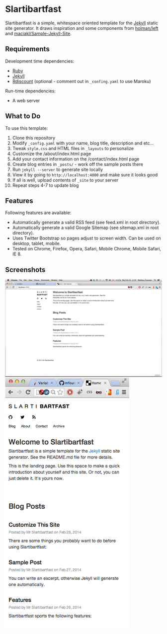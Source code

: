 Slartibartfast
===

Slartibartfast is a simple, whitespace oriented template for the [Jekyll](http://jekyllrb.com/) static site generator. It draws inspiration and some components from [holman/left](https://github.com/holman/left) and [maciakl/Sample-Jekyll-Site](https://github.com/maciakl/Sample-Jekyll-Site). 


Requirements
------------

Development time dependencies:

* [Ruby](https://www.ruby-lang.org)
* [Jekyll](http://jekyllrb.com/)
* [Rdiscount](https://github.com/davidfstr/rdiscount) (optional - comment out in `_confing.yaml` to use Maroku)

Run-time dependencies:

* A web server


What to Do
----------

To use this template:

1. Clone this repository
2. Modify `_config.yaml` with your name, blog title, description and etc...
3. Tweak `style.css` and HTML files in `_layouts` to personalize
4. Customize the /about/index.html page
5. Add your contact information on the /contact/index.html page
6. Create blog entries in `_posts/` - work off the sample posts there
7. Run `jekyll --server` to generate site locally
8. View it by going to `http://localhost:4000` and make sure it looks good
9. If all is well, upload contents of `_site` to your server
10. Repeat steps 4-7 to update blog


Features
--------

Following features are available:

* Automatically generate a valid RSS feed (see feed.xml in root directory).
* Automatically generate a valid Google Sitemap (see sitemap.xml in root directory).
* Uses Twitter Bootstrap so pages adjust to screen width. Can be used on desktop, tablet, mobile. 
* Tested on Chrome, Firefox, Opera, Safari, Mobile Chrome, Mobile Safari, IE 8. 


Screenshots
-----------

  
![Front Page](img/screenshot1.png) 
![Narrow Width](img/screenshot2.png)

